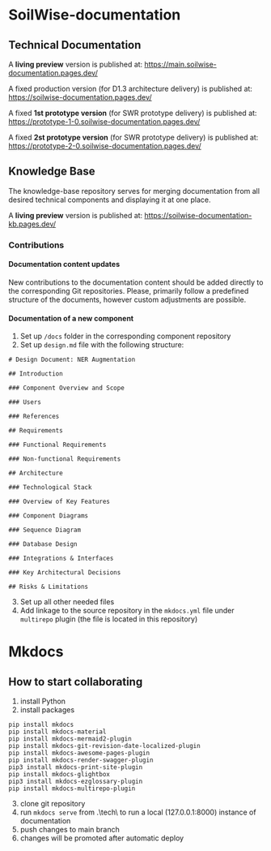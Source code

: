 # SoilWise-documentation

## Technical Documentation
A **living preview** version is published at: https://main.soilwise-documentation.pages.dev/

A fixed production version (for D1.3 architecture delivery) is published at: https://soilwise-documentation.pages.dev/

A fixed **1st prototype version** (for SWR prototype delivery) is published at: https://prototype-1-0.soilwise-documentation.pages.dev/

A fixed **2st prototype version** (for SWR prototype delivery) is published at: https://prototype-2-0.soilwise-documentation.pages.dev/


## Knowledge Base

The knowledge-base repository serves for merging documentation from all desired technical components and displaying it at one place.

A **living preview** version is published at:  https://soilwise-documentation-kb.pages.dev/

### Contributions

#### Documentation content updates

New contributions to the documentation content should be added directly to the corresponding Git repositories. Please, primarily follow a predefined structure of the documents, however custom adjustments are possible.

#### Documentation of a new component

1. Set up `/docs` folder in the corresponding component repository
2. Set up `design.md` file with the following structure:

```
# Design Document: NER Augmentation

## Introduction

### Component Overview and Scope

### Users

### References

## Requirements

### Functional Requirements

### Non-functional Requirements

## Architecture

### Technological Stack

### Overview of Key Features

### Component Diagrams

### Sequence Diagram

### Database Design

### Integrations & Interfaces

### Key Architectural Decisions

## Risks & Limitations
```

3. Set up all other needed files
4. Add linkage to the source repository in the `mkdocs.yml` file under `multirepo` plugin (the file is located in this repository)

# Mkdocs

## How to start collaborating

1. install Python
2. install packages

```
pip install mkdocs
pip install mkdocs-material
pip install mkdocs-mermaid2-plugin
pip install mkdocs-git-revision-date-localized-plugin
pip install mkdocs-awesome-pages-plugin
pip install mkdocs-render-swagger-plugin
pip3 install mkdocs-print-site-plugin
pip install mkdocs-glightbox
pip3 install mkdocs-ezglossary-plugin
pip install mkdocs-multirepo-plugin
```

3. clone git repository
4. run `mkdocs serve` from .\tech\ to run a local (127.0.0.1:8000) instance of documentation
5. push changes to main branch
6. changes will be promoted after automatic deploy
